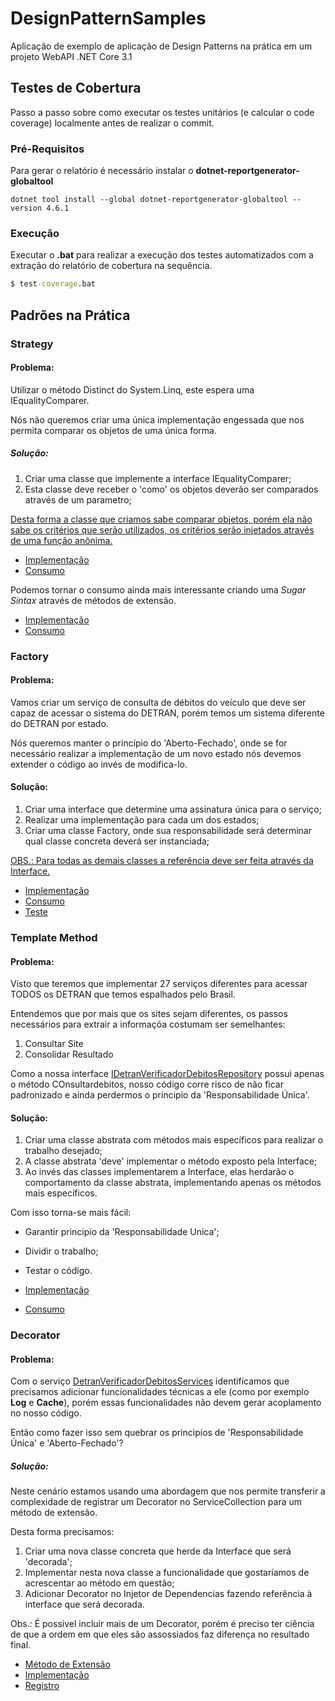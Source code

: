 # DesignPatternSamples
Aplicação de exemplo de aplicação de Design Patterns na prática em um projeto WebAPI .NET Core 3.1
## Testes de Cobertura

Passo a passo sobre como executar os testes unitários (e calcular o code coverage) localmente antes de realizar o commit.

### Pré-Requisitos

Para gerar o relatório é necessário instalar o **dotnet-reportgenerator-globaltool**

```script
dotnet tool install --global dotnet-reportgenerator-globaltool --version 4.6.1
````

### Execução

Executar o **.bat** para realizar a execução dos testes automatizados com a extração do relatório de cobertura na sequência.

```bat
$ test-coverage.bat
```

## Padrões na Prática

### Strategy

#### Problema:

Utilizar o método Distinct do System.Linq, este espera uma IEqualityComparer.

Nós não queremos criar uma única implementação engessada que nos permita comparar os objetos de uma única forma.

##### Solução:

1. Criar uma classe que implemente a interface IEqualityComparer;
2. Esta classe deve receber o 'como' os objetos deverão ser comparados através de um parametro;

<u>Desta forma a classe que criamos sabe comparar objetos, porém ela não sabe os critérios que serão utilizados, os critérios serão injetados através de uma função anônima.</u>

* [Implementação](src/Workbench.Comparer/GenericComparerFactory.cs)
* [Consumo](src/Workbench.GenericComparer.Tests/GenericComparerFactoryTest.cs#L27)

Podemos tornar o consumo ainda mais interessante criando uma *Sugar Sintax* através de métodos de extensão.

* [Implementação](src/Workbench.Linq.Extensions/DistinctExtensions.cs)
* [Consumo](src/Workbench.Linq.Extensions.Tests/DistinctExtensionsTests.cs#L26)

### Factory

#### Problema: 

Vamos criar um serviço de consulta de débitos do veículo que deve ser capaz de acessar o sistema do DETRAN, porém temos um sistema diferente do DETRAN por estado.

Nós queremos manter o princípio do 'Aberto-Fechado', onde se for necessário realizar a implementação de um novo estado nós devemos extender o código ao invés de modifica-lo.

#### Solução:

1. Criar uma interface que determine uma assinatura única para o serviço;
2. Realizar uma implementação para cada um dos estados;
3. Criar uma classe Factory, onde sua responsabilidade será determinar qual classe concreta deverá ser instanciada;

<u>OBS.: Para todas as demais classes a referência deve ser feita através da Interface.</u>

* [Implementação](src/Infra.Repository.Detran/DetranVerificadorDebitosFactory.cs)
* [Consumo](src/Application/Implementations/DetranVerificadorDebitosServices.cs#L20)
* [Teste](src/Infra.Repository.Detran.Tests/DetranVerificadorDebitosFactoryTests.cs#L22)

### Template Method

#### Problema:

Visto que teremos que implementar 27 serviços diferentes para acessar TODOS os DETRAN que temos espalhados pelo Brasil.

Entendemos que por mais que os sites sejam diferentes, os passos necessários para extrair a informaçõa costumam ser semelhantes:

1. Consultar Site
2. Consolidar Resultado

Como a nossa interface [IDetranVerificadorDebitosRepository](src/Application/Repository/IDetranVerificadorDebitosRepository.cs) possui apenas o método COnsultardebitos, nosso código corre risco de não ficar padronizado e ainda perdermos o principio da 'Responsabilidade Única'.

#### Solução:

1. Criar uma classe abstrata com métodos mais específicos para realizar o trabalho desejado;
2. A classe abstrata 'deve' implementar o método exposto pela Interface;
3. Ao invés das classes implementarem a Interface, elas herdarão o comportamento da classe abstrata, implementando apenas os métodos mais específicos.

Com isso torna-se mais fácil:
* Garantir principio da 'Responsabilidade Unica';
* Dividir o trabalho;
* Testar o código.

* [Implementação](src/Infra.Repository.Detran/DetranVerificadorDebitosRepositoryCrawlerBase.cs)
* [Consumo](src/Infra.repository.detran/DetranPEVerificadorDebitosRepository.cs)

### Decorator

#### Problema: 

Com o serviço [DetranVerificadorDebitosServices](src/Application/Implementations/DetranVerificadorDebitosServices.cs) identificamos que precisamos adicionar funcionalidades técnicas a ele (como por exemplo **Log** e **Cache**), porém essas funcionalidades não devem gerar acoplamento no nosso código.

Então como fazer isso sem quebrar os principios de 'Responsabilidade Única' e 'Aberto-Fechado'?

##### Solução:

Neste cenário estamos usando uma abordagem que nos permite transferir a complexidade de registrar um Decorator no ServiceCollection para um método de extensão.

Desta forma precisamos:

1. Criar uma nova classe concreta que herde da Interface que será 'decorada';
2. Implementar nesta nova classe a funcionalidade que gostaríamos de acrescentar ao método em questão;
3. Adicionar Decorator no Injetor de Dependencias fazendo referência à interface que será decorada.

Obs.: É possivel incluir mais de um Decorator, porém é preciso ter ciência de que a ordem em que eles são assossiados faz diferença no resultado final.

* [Método de Extensão](src/Workbench.DependencyInjection.Extensions/ServiceCollectionExtensions.cs#L10)
* [Implementação](src/Application/Decorators/DetranVerificadorDebitosDecoratorLogger.cs#L23)
* [Registro](src/WebAPI/Startup.cs#L103)